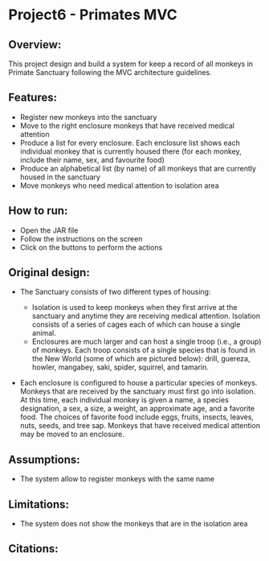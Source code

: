# Project6 - Primates MVC
## Overview:

This project design and build a system for keep a record of all monkeys in Primate Sanctuary following the MVC architecture guidelines.

## Features:

- Register new monkeys into the sanctuary
- Move to the right enclosure monkeys that have received medical attention
- Produce a list for every enclosure. Each enclosure list shows each individual monkey that is currently housed there (for each monkey, include their name, sex, and favourite food)
- Produce an alphabetical list (by name) of all monkeys that are currently housed in the sanctuary
- Move monkeys who need medical attention to isolation area

## How to run:

- Open the JAR file
- Follow the instructions on the screen
- Click on the buttons to perform the actions

## Original design:

- The Sanctuary consists of two different types of housing:

  - Isolation is used to keep monkeys when they first arrive at the sanctuary and anytime they are receiving medical attention. Isolation consists of a series of cages each of which can house a single animal. 
  - Enclosures are much larger and can host a single troop (i.e., a group) of monkeys. Each troop consists of a single species that is found in the New World (some of which are pictured below): drill, guereza, howler, mangabey, saki, spider, squirrel, and tamarin.
- Each enclosure is configured to house a particular species of monkeys.
Monkeys that are received by the sanctuary must first go into isolation. At this time, each individual monkey is given a name, a species designation, a sex, a size, a weight, an approximate age, and a favorite food. The choices of favorite food include eggs, fruits, insects, leaves, nuts, seeds, and tree sap.
Monkeys that have received medical attention may be moved to an enclosure.

## Assumptions:

- The system allow to register monkeys with the same name

## Limitations:

- The system does not show the monkeys that are in the isolation area

## Citations:



